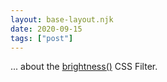 ```yaml
---
layout: base-layout.njk
date: 2020-09-15
tags: ["post"]
---
```


... about the [brightness()](https://weblog.west-wind.com/posts/2020/Jul/28/Using-the-brightness-CSS-Filter-to-generically-highlight-Content) CSS Filter.
